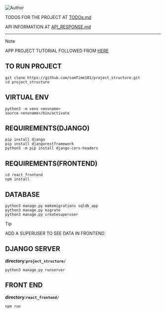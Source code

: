 ![Author](https://img.shields.io/badge/author-samip--regmi-blue)

TODOS FOR THE PROJECT AT  [TODOs.md](./markdowns/TODOs.md) 

API INFORMATION AT [API_RESPONSE.md](./markdowns/API_RESPONSE.md)

---

> [!NOTE]  
> APP PROJECT TUTORIAL FOLLOWED FROM [HERE](https://www.geeksforgeeks.org/reactjs/how-to-connect-django-with-reactjs/)

## TO RUN PROJECT

```
git clone https://github.com/samTime101/project_structure.git
cd project_structure
```

## VIRTUAL ENV

```
python3 -m venv <envname>
source <envname>/bin/activate
```

## REQUIREMENTS(DJANGO)

```
pip install django
pip install djangorestframework
python3 -m pip install django-cors-headers
```

## REQUIREMENTS(FRONTEND)

```
cd react_frontend
npm install
```

## DATABASE
```
python3 manage.py makemigrations sqldb_app
python3 manage.py migrate
python3 manage.py createsuperuser
```

> [!TIP]
> ADD A SUPERUSER TO SEE DATA IN FRONTEND


## DJANGO SERVER

**directory:`project_structure/`**

```
python3 manage.py runserver
```

## FRONT END 

**directory:`react_frontend/`**

```
npm run 
```

